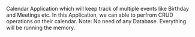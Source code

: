 Calendar Application which will keep track of multiple events like Birthday and Meetings etc.
In this Application, we can able to perfrom CRUD operations on their calendar.
Note: No need of any Database. Everything will be running the memory.
